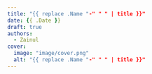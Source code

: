 ```yaml
---
title: "{{ replace .Name "-" " " | title }}"
date: {{ .Date }}
draft: true
authors:
  - Zainul
cover:
  image: "image/cover.png"
  alt: "{{ replace .Name "-" " " | title }}"
---
```


